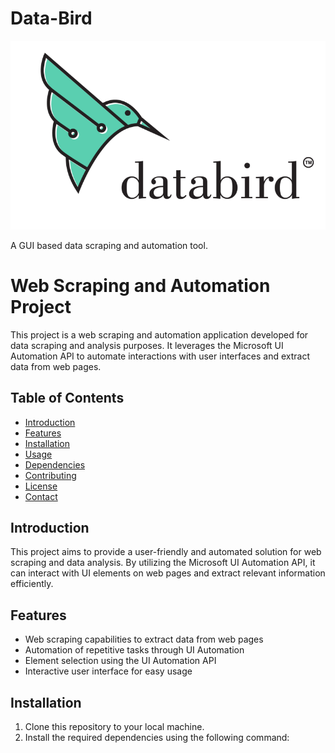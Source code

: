 # Data-Bird

<img src='./Data Bird Logo.png'>

A GUI based data scraping and automation tool.

# Web Scraping and Automation Project

This project is a web scraping and automation application developed for data scraping and analysis purposes. It leverages the Microsoft UI Automation API to automate interactions with user interfaces and extract data from web pages.

## Table of Contents

- [Introduction](#introduction)
- [Features](#features)
- [Installation](#installation)
- [Usage](#usage)
- [Dependencies](#dependencies)
- [Contributing](#contributing)
- [License](#license)
- [Contact](#contact)

## Introduction

This project aims to provide a user-friendly and automated solution for web scraping and data analysis. By utilizing the Microsoft UI Automation API, it can interact with UI elements on web pages and extract relevant information efficiently.

## Features

- Web scraping capabilities to extract data from web pages
- Automation of repetitive tasks through UI Automation
- Element selection using the UI Automation API
- Interactive user interface for easy usage

## Installation

1. Clone this repository to your local machine.
2. Install the required dependencies using the following command:
